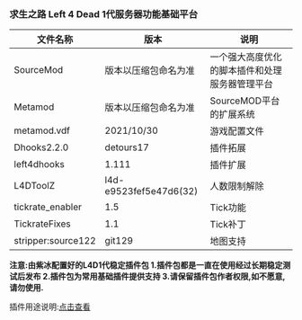 ### 求生之路 Left 4 Dead 1代服务器功能基础平台

| 文件名称| 版本 | 说明 |
|-|-|-|
| SourceMod | 版本以压缩包命名为准 | 一个强大高度优化的脚本插件和处理服务器管理平台|
| Metamod | 版本以压缩包命名为准 | SourceMOD平台的扩展系统|
| metamod.vdf | 2021/10/30 | 游戏配置文件
| Dhooks2.2.0 | detours17 | 插件拓展
| left4dhooks | 1.111 | 插件扩展
| L4DToolZ | l4d-e9523fef5e47d6(32)|人数限制解除
| tickrate_enabler | 1.5 |Tick功能
| TickrateFixes | 1.1 | Tick补丁
| stripper:source122 | git129 | 地图支持


**注意:由紫冰配置好的L4D1代稳定插件包
1.插件包都是一直在使用经过长期稳定测试后发布
2.插件包为常用基础插件提供支持
3.请保留插件包作者权限,如不愿意,请勿使用.**

插件用途说明:[点击查看](https://zb.my.to:5001/d/s/qKBGYjQnthFb3iDwNzn9Q6biQ0zdMzWg/cRFGFHSP-BDjllZmA7vf7ZzLI0pudH-M-1bMAD42D1Ak)